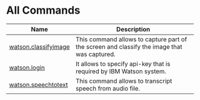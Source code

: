 
# All Commands

| Name | Description |
| ---- | ----------- |
| [watson.classifyimage](https://github.com/G1ANT-Robot/G1ANT.Addon.Watson/blob/master/G1ANT.Addon.Watson/Commands/WatsonClassifyImageCommand.md) | This command allows to capture part of the screen and classify the image that was captured.  |
| [watson.login](https://github.com/G1ANT-Robot/G1ANT.Addon.Watson/blob/master/G1ANT.Addon.Watson/Commands/WatsonLoginCommand.md) | It allows to specify api-key that is required by IBM Watson system. |
| [watson.speechtotext](https://github.com/G1ANT-Robot/G1ANT.Addon.Watson/blob/master/G1ANT.Addon.Watson/Commands/WatsonSpeechToTextCommand.md) | This command allows to transcript speech from audio file. |
